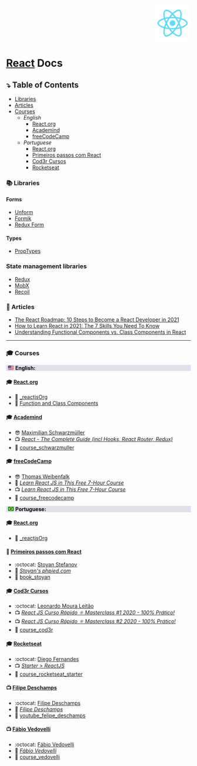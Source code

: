 <div align="end">
<img height="100" src="https://raw.githubusercontent.com/github/explore/80688e429a7d4ef2fca1e82350fe8e3517d3494d/topics/react/react.png" alt="react"/>
</div>

# **[React](https://reactjs.org/) Docs**

## :arrow_heading_down: Table of Contents

* [Libraries](https://github.com/marcelosperalta/study_react#libraries)
* [Articles](https://github.com/marcelosperalta/study_react#newspaper-articles)
* [Courses](https://github.com/marcelosperalta/docs_react#courses-1)
  * _English_
    * [React.org](https://github.com/marcelosperalta/study_react#mortar_board-reactorg)
    * [Academind](https://github.com/marcelosperalta/study_react#mortar_board-academind)
    * [freeCodeCamp](https://github.com/marcelosperalta/study_react#mortar_board-freecodecamp)
  * _Portuguese_
    * [React.org](https://github.com/marcelosperalta/study_react#mortar_board-reactorg-1)
    * [Primeiros passos com React](https://github.com/marcelosperalta/study_react#blue_book-primeiros-passos-com-react)
    * [Cod3r Cursos](https://github.com/marcelosperalta/study_react#mortar_board-cod3r-cursos)
    * [Rocketseat](https://github.com/marcelosperalta/study_react#mortar_board-rocketseat)
    
### :books: Libraries

#### Forms

- [Unform](https://unform.dev/)
- [Formik](https://formik.org/)
- [Redux Form](https://redux-form.com/)

#### Types

- [PropTypes](https://reactjs.org/docs/typechecking-with-proptypes.html)

### State management libraries

- [Redux](https://redux.js.org/)
- [MobX](https://mobx.js.org/)
- [Recoil](https://recoiljs.org/)

### :newspaper: Articles

- [The React Roadmap: 10 Steps to Become a React Developer in 2021](https://www.freecodecamp.org/news/the-react-roadmap-10-steps-to-become-a-react-developer-in-2021/)  
- [How to Learn React in 2021: The 7 Skills You Need To Know](https://github.com/marcelosperalta/study_react/tree/master/articles/reed_barger)  
- [Understanding Functional Components vs. Class Components in React](https://github.com/marcelosperalta/study_react/tree/master/articles/shiori_yamazaki)  

<hr>

### :mortar_board: Courses

<div style="padding-left:5px;background:#e0e0eb">
  <img 
    src="./.github/usa.png"
    width="16px" style="border-radius:2px">
    <b style="color:black">English:</b>
  </img>
</div>

#### :mortar_board: **[React.org](https://reactjs.org/)**  
- :file_folder: [_reactjsOrg](./_reactjsOrg)  
- :page_facing_up: [Function and Class Components](https://reactjs.org/docs/components-and-props.html#function-and-class-components)  

#### :mortar_board: **[Academind](https://academind.com/)**  
- :sunglasses: [Maximilian Schwarzmüller](https://github.com/maxschwarzmueller)  
- :tv: _[React - The Complete Guide (incl Hooks, React Router, Redux)](https://pro.academind.com/p/react-the-complete-guide-incl-hooks-react-router-redux)_  
- :file_folder: [course_schwarzmuller](./course_schwarzmuller)  

#### :mortar_board: **[freeCodeCamp](https://www.freecodecamp.org/)**  
- :sunglasses: [Thomas Weibenfalk](https://github.com/weibenfalk)  
- :link: _[Learn React JS in This Free 7-Hour Course](https://www.freecodecamp.org/news/learn-react-js-in-this-free-7-hour-course/)_  
- :tv: _[Learn React JS in This Free 7-Hour Course](https://www.youtube.com/watch?v=nTeuhbP7wdE&t=2s)_  
- :file_folder: [course_freecodecamp](./course_fcc)  

<div style="padding-left:5px;background:#e0e0eb">
  <img 
    src="./.github/brazil.png"
    width="16px"
    style="border-radius:2px">
     <b style="color:black">Portuguese:</b>
  </img>
</div>

#### :mortar_board: **[React.org](https://pt-br.reactjs.org/)**  
- :file_folder: [_reactjsOrg](./_reactjsOrgBR)  

#### :blue_book: **[Primeiros passos com React](https://novatec.com.br/livros/primeiros-passos-com-react/)**  
- :octocat: [Stoyan Stefanov](https://github.com/stoyan)  
- :link: _[Stoyan's phpied.com](https://www.phpied.com/)_  
- :file_folder: [book_stoyan](./book_stoyan)  

#### :mortar_board: **[Cod3r Cursos](https://www.cod3r.com.br/)**
- :octocat: [Leonardo Moura Leitão](https://github.com/leonardomleitao)
- :tv: _[React JS Curso Rápido ⚛️ Masterclass #1 2020 - 100% Prático!](https://www.youtube.com/watch?v=XQxitgyZ_S4)_
- :tv: _[React JS Curso Rápido ⚛️ Masterclass #2 2020 - 100% Prático!](https://www.youtube.com/watch?v=GJ8Vm-h0V8I)_
- :file_folder: [course_cod3r](./course_cod3r)

#### :mortar_board: **[Rocketseat](https://rocketseat.com.br/)**
- :octocat: [Diego Fernandes](https://github.com/diego3g)
- :tv: _[Starter > ReactJS](https://app.rocketseat.com.br/node/curso-react-js)_
- :file_folder: [course_rocketseat_starter](./course_rocketseat_starter)

#### :tv: **[Filipe Deschamps](https://www.youtube.com/FilipeDeschamps/)**
- :octocat: [Filipe Deschamps](https://github.com/filipedeschamps/)
- :link: _[Filipe Deschamps](https://filipedeschamps.com.br/)_
- :file_folder: [youtube_felipe_deschamps](./youtube_felipe_deschamps)

#### :tv: **[Fábio Vedovelli](https://www.youtube.com/c/FabioVedovelli/)**
- :octocat: [Fábio Vedovelli](https://github.com/vedovelli)
- :link: _[Fábio Vedovelli](https://www.javascript.tv.br/)_
- :file_folder: [course_vedovelli](./course_vedovelli)
